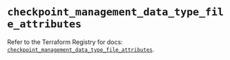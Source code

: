# `checkpoint_management_data_type_file_attributes`

Refer to the Terraform Registry for docs: [`checkpoint_management_data_type_file_attributes`](https://registry.terraform.io/providers/checkpointsw/checkpoint/2.11.0/docs/resources/management_data_type_file_attributes).
